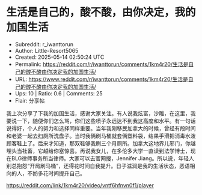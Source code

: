 # 生活是自己的，酸不酸，由你决定，我的加国生活

- Subreddit: r_iwanttorun
- Author: Little-Resort5065
- Created: 2025-05-14 02:50:24 UTC
- Permalink: https://reddit.com/r/iwanttorun/comments/1km4r20/生活是自己的酸不酸由你决定我的加国生活/
- URL: https://www.reddit.com/r/iwanttorun/comments/1km4r20/生活是自己的酸不酸由你决定我的加国生活/
- Ups: 10 | Ratio: 0.6 | Comments: 25
- Flair: 分享帖


我上次分享了下我的加国生活，感谢大家关注。有人说我炫富，沙雕，在这里，我要说一下，随便你们怎么骂，你们这些喷子永远达不到我这高度和水平。有一句话说得好，个人的努力和选择同样重要。当年我刚移民加拿大的时候，曾经有段时间和老婆一起去扫厕所洗盘子。当时我俩刷马桶就套俩塑料袋，结果手滑把消毒水泼顾客鞋上了。后来才知道，那双鞋够我刷三个月厕所。加拿大这地界儿邪门，你越埋头当社畜，它越给你塞惊喜。再说我女儿，在多伦多大学一直读到法学博士，现在BLG律师事务所当律师。大家可以去官网搜，Jennifer
Jiang。所以说，年轻人别总抱怨“开局刷马桶”，还得花时间自我提升。日子滋润是我的生活状态，恶语相向的人，不妨多花时间提升自己。

<https://reddit.com/link/1km4r20/video/vntf6hfnvn0f1/player>

